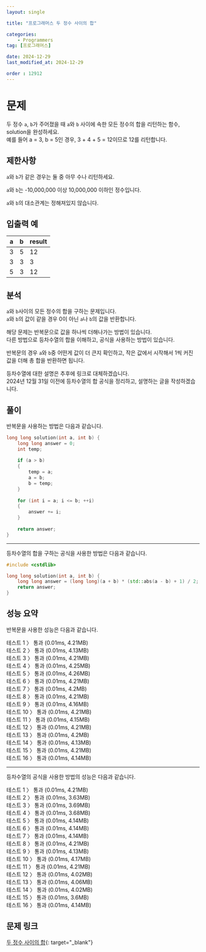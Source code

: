 ```yaml
---
layout: single

title: "프로그래머스 두 정수 사이의 합"

categories:
    - Programmers
tag: [프로그래머스]

date: 2024-12-29
last_modified_at: 2024-12-29

order : 12912
---
```


# 문제

두 정수 `a`, `b`가 주어졌을 때 `a`와 `b` 사이에 속한 모든 정수의 합을 리턴하는 함수, solution을 완성하세요.  
예를 들어 a = 3, b = 5인 경우, 3 + 4 + 5 = 12이므로 12를 리턴합니다.

## 제한사항

`a`와 `b`가 같은 경우는 둘 중 아무 수나 리턴하세요.

`a`와 `b`는 -10,000,000 이상 10,000,000 이하인 정수입니다.

`a`와 `b`의 대소관계는 정해져있지 않습니다.

## 입출력 예

|a|b|result|
|---|---|---|
|3|5|12|
|3|3|3|
|5|3|12|

## 분석

`a`와 `b`사이의 모든 정수의 합을 구하는 문제입니다.  
`a`와 `b`의 값이 같을 경우 0이 아닌 `a`나 `b`의 값을 반환합니다.

해당 문제는 반복문으로 값을 하나씩 더해나가는 방법이 있습니다.  
다른 방법으로 등차수열의 합을 이해하고, 공식을 사용하는 방법이 있습니다.

반복문의 경우 `a`와 `b`중 어떤게 값이 더 큰지 확인하고, 작은 값에서 시작해서 1씩 커진 값을 더해 총 합을 반환하면 됩니다.

등차수열에 대한 설명은 추후에 링크로 대체하겠습니다.  
2024년 12월 31일 이전에 등차수열의 합 공식을 정리하고, 설명하는 글을 작성하겠습니다.

## 풀이

반복문을 사용하는 방법은 다음과 같습니다.

```cpp
long long solution(int a, int b) {
    long long answer = 0;
    int temp;
    
    if (a > b)
    {
        temp = a;
        a = b;
        b = temp;
    }
    
    for (int i = a; i <= b; ++i)
    {
        answer += i;
    }
    
    return answer;
}
```

---

등차수열의 합을 구하는 공식을 사용한 방법은 다음과 같습니다.

```cpp
#include <cstdlib>

long long solution(int a, int b) {
    long long answer = (long long)(a + b) * (std::abs(a - b) + 1) / 2;
    return answer;
}
```

## 성능 요약

반복문을 사용한 성능은 다음과 같습니다.

테스트 1 〉 통과 (0.01ms, 4.21MB)  
테스트 2 〉 통과 (0.01ms, 4.13MB)  
테스트 3 〉 통과 (0.01ms, 4.21MB)  
테스트 4 〉 통과 (0.01ms, 4.25MB)  
테스트 5 〉 통과 (0.01ms, 4.26MB)  
테스트 6 〉 통과 (0.01ms, 4.21MB)  
테스트 7 〉 통과 (0.01ms, 4.2MB)  
테스트 8 〉 통과 (0.01ms, 4.21MB)  
테스트 9 〉 통과 (0.01ms, 4.16MB)  
테스트 10 〉 통과 (0.01ms, 4.21MB)  
테스트 11 〉 통과 (0.01ms, 4.15MB)  
테스트 12 〉 통과 (0.01ms, 4.21MB)  
테스트 13 〉 통과 (0.01ms, 4.2MB)  
테스트 14 〉 통과 (0.01ms, 4.13MB)  
테스트 15 〉 통과 (0.01ms, 4.21MB)  
테스트 16 〉 통과 (0.01ms, 4.14MB)

---

등차수열의 공식을 사용한 방법의 성능은 다음과 같습니다.

테스트 1 〉	통과 (0.01ms, 4.21MB)  
테스트 2 〉	통과 (0.01ms, 3.63MB)  
테스트 3 〉	통과 (0.01ms, 3.69MB)  
테스트 4 〉	통과 (0.01ms, 3.68MB)  
테스트 5 〉	통과 (0.01ms, 4.14MB)  
테스트 6 〉	통과 (0.01ms, 4.14MB)  
테스트 7 〉	통과 (0.01ms, 4.14MB)  
테스트 8 〉	통과 (0.01ms, 4.21MB)  
테스트 9 〉	통과 (0.01ms, 4.13MB)  
테스트 10 〉 통과 (0.01ms, 4.17MB)  
테스트 11 〉 통과 (0.01ms, 4.21MB)  
테스트 12 〉 통과 (0.01ms, 4.02MB)  
테스트 13 〉 통과 (0.01ms, 4.06MB)  
테스트 14 〉 통과 (0.01ms, 4.02MB)  
테스트 15 〉 통과 (0.01ms, 3.6MB)  
테스트 16 〉 통과 (0.01ms, 4.14MB)

## 문제 링크

[두 정수 사이의 합](https://school.programmers.co.kr/learn/courses/30/lessons/12912){: target="_blank"}